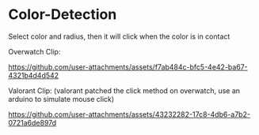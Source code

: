 # Color-Detection
Select color and radius, then it will click when the color is in contact

Overwatch Clip:

https://github.com/user-attachments/assets/f7ab484c-bfc5-4e42-ba67-4321b4d4d542

Valorant Clip: (valorant patched the click method on overwatch, use an arduino to simulate mouse click)

https://github.com/user-attachments/assets/43232282-17c8-4db6-a7b2-0721a6de897d



